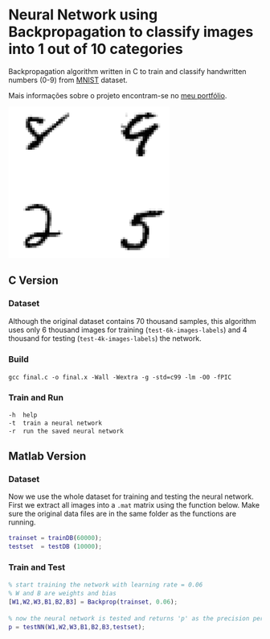 # Neural Network using Backpropagation to classify images into 1 out of 10 categories
Backpropagation algorithm written in C to train and classify handwritten numbers (0-9) from [MNIST](http://yann.lecun.com/exdb/mnist/) dataset.

Mais informações sobre o projeto encontram-se no [meu portfólio](https://hugobrancowb.github.io/).

![Sample image from dataset.](sample.png)

## C Version
### Dataset
Although the original dataset contains 70 thousand samples, this algorithm uses only 6 thousand images for training (```test-6k-images-labels```) and 4 thousand for testing (```test-4k-images-labels```) the network.

### Build
```gcc final.c -o final.x -Wall -Wextra -g -std=c99 -lm -O0 -fPIC```

### Train and Run
```
-h  help
-t  train a neural network
-r  run the saved neural network
```

## Matlab Version
### Dataset
Now we use the whole dataset for training and testing the neural network. First we extract all images into a ```.mat``` matrix using the function below. Make sure the original data files are in the same folder as the functions are running.

```Matlab
trainset = trainDB(60000);
testset  = testDB (10000);
```

### Train and Test
```Matlab
% start training the network with learning rate = 0.06
% W and B are weights and bias
[W1,W2,W3,B1,B2,B3] = Backprop(trainset, 0.06);

% now the neural network is tested and returns 'p' as the precision percentage
p = testNN(W1,W2,W3,B1,B2,B3,testset);
```

